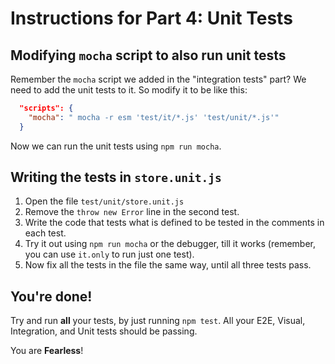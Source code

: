 # Instructions for Part 4: Unit Tests

## Modifying `mocha` script to also run unit tests

Remember the `mocha` script we added in the "integration tests" part? We need to add the unit tests to it. So modify
it to be like this:

```json
  "scripts": {
    "mocha": " mocha -r esm 'test/it/*.js' 'test/unit/*.js'"
  }
```

Now we can run the unit tests using `npm run mocha`.

## Writing the tests in `store.unit.js`

1. Open the file `test/unit/store.unit.js`
1. Remove the `throw new Error` line in the second test.
1. Write the code that tests what is defined to be tested in the comments in each test.
1. Try it out using `npm run mocha` or the debugger, till it works
   (remember, you can use `it.only` to run just one test).
1. Now fix all the tests in the file the same way, until all three tests pass.

## You're done!

Try and run **all** your tests, by just running `npm test`. All your E2E, Visual, Integration, and Unit tests
should be passing.

You are **Fearless**!
